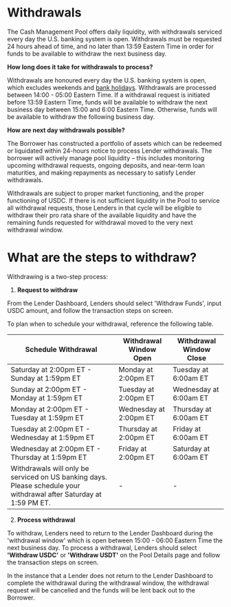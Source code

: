 # Withdrawals

The Cash Management Pool offers daily liquidity, with withdrawals serviced every day the U.S. banking system is open. Withdrawals must be requested 24 hours ahead of time, and no later than 13:59 Eastern Time in order for funds to be available to withdraw the next business day.

**How long does it take for withdrawals to process?**

Withdrawals are honoured every day the U.S. banking system is open, which excludes weekends and [bank holidays](https://www.federalreserve.gov/aboutthefed/k8.htm). Withdrawals are processed between 14:00 - 05:00 Eastern Time. If a withdrawal request is initiated before 13:59 Eastern Time, funds will be available to withdraw the next business day between 15:00 and 6:00 Eastern Time. Otherwise, funds will be available to withdraw the following business day.

**How are next day withdrawals possible?**

The Borrower has constructed a portfolio of assets which can be redeemed or liquidated within 24-hours notice to process Lender withdrawals. The borrower will actively manage pool liquidity – this includes monitoring upcoming withdrawal requests, ongoing deposits, and near-term loan maturities, and making repayments as necessary to satisfy Lender withdrawals.

Withdrawals are subject to proper market functioning, and the proper functioning of USDC. If there is not sufficient liquidity in the Pool to service all withdrawal requests, those Lenders in that cycle will be eligible to withdraw their pro rata share of the available liquidity and have the remaining funds requested for withdrawal moved to the very next withdrawal window.

# What are the steps to withdraw?

Withdrawing is a two-step process:

1. **Request to withdraw**

From the Lender Dashboard, Lenders should select 'Withdraw Funds', input USDC amount, and follow the transaction steps on screen.

To plan when to schedule your withdrawal, reference the following table.

| Schedule Withdrawal | Withdrawal Window Open | Withdrawal Window Close |
|-|-|-|
| Saturday at 2:00pm ET - Sunday at 1:59pm ET | Monday at 2:00pm ET | Tuesday at 6:00am ET |
| Sunday at 2:00pm ET - Monday at 1:59pm ET | Tuesday at 2:00pm ET | Wednesday at 6:00am ET |
| Monday at 2:00pm ET - Tuesday at 1:59pm ET | Wednesday at 2:00pm ET | Thursday at 6:00am ET |
| Tuesday at 2:00pm ET - Wednesday at 1:59pm ET | Thursday at 2:00pm ET | Friday at 6:00am ET |
| Wednesday at 2:00pm ET - Thursday at 1:59pm ET | Friday at 2:00pm ET | Saturday at 6:00am ET |
| Withdrawals will only be serviced on US banking days. Please schedule your withdrawal after Saturday at 1:59 PM ET. | - | - |


2. **Process withdrawal**

To withdraw, Lenders need to return to the Lender Dashboard during the 'withdrawal window' which is open between 15:00 - 06:00 Eastern Time the next business day. To process a withdrawal, Lenders should select **'Withdraw USDC'** or **'Withdraw USDT'** on the Pool Details page and follow the transaction steps on screen.

In the instance that a Lender does not return to the Lender Dashboard to complete the withdrawal during the withdrawal window, the withdrawal request will be cancelled and the funds will be lent back out to the Borrower.